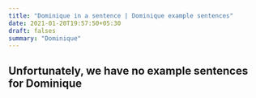 ```yaml
---
title: "Dominique in a sentence | Dominique example sentences"
date: 2021-01-20T19:57:50+05:30
draft: falses
summary: "Dominique"
---
```

## Unfortunately, we have no example sentences for Dominique                 
